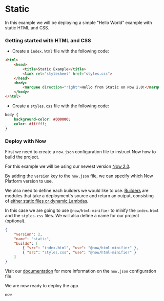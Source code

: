 # Static

In this example we will be deploying a simple "Hello World" example with static HTML and CSS.

### Getting started with HTML and CSS

- Create a `index.html` file with the following code:

```html
<html>
	<head>
		<title>Static Example</title>
		<link rel="stylesheet" href="styles.css">
	</head>
	<body>
		<marquee direction="right">Hello from Static on Now 2.0!</marquee>
	</body>
</html>
```

- Create a `styles.css` file with the following code:

```css
body {
	background-color: #000000;
	color: #ffffff;
}
```

### Deploy with Now

First we need to create a `now.json` configuration file to instruct Now how to build the project.

For this example we will be using our newest version [Now 2.0](https://zeit.co/now).

By adding the `version` key to the `now.json` file, we can specify which Now Platform version to use.

We also need to define each builders we would like to use. [Builders](https://zeit.co/docs/v2/deployments/builders/overview/) are modules that take a deployment's source and return an output, consisting of [either static files or dynamic Lambdas](https://zeit.co/docs/v2/deployments/builds/#sources-and-outputs).

In this case we are going to use `@now/html-minifier` to minify the `index.html` and the `styles.css` files. We will also define a name for our project (optional).

```json
{
    "version": 2,
	"name": "static",
	"builds": [
		{ "src": "index.html", "use": "@now/html-minifier" },
		{ "src": "styles.css", "use": "@now/html-minifier" }
  	]
}
```

Visit our [documentation](https://zeit.co/docs/v2/deployments/configuration) for more information on the `now.json` configuration file.

We are now ready to deploy the app.

```
now
```